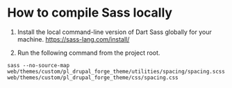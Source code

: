 # How to compile Sass locally

1. Install the local command-line version of Dart Sass globally for your machine. https://sass-lang.com/install/

2. Run the following command from the project root.

```
sass --no-source-map web/themes/custom/pl_drupal_forge_theme/utilities/spacing/spacing.scss web/themes/custom/pl_drupal_forge_theme/css/spacing.css
```
